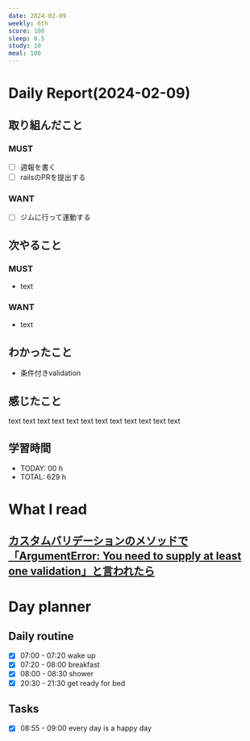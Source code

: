 ```yaml
---
date: 2024-02-09
weekly: 6th
score: 100
sleep: 8.5
study: 10
meal: 100
---
```

# Daily Report(2024-02-09)
## 取り組んだこと
### MUST
- [ ] 週報を書く
- [ ] railsのPRを提出する
### WANT
- [ ] ジムに行って運動する
## 次やること
### MUST
- text
### WANT
- text
## わかったこと
- 条件付きvalidation
## 感じたこと
text text text text text text text text text text text text
## 学習時間
- TODAY: 00 h
- TOTAL: 629 h
# What I read
## [カスタムバリデーションのメソッドで「ArgumentError: You need to supply at least one validation」と言われたら](https://qiita.com/san_you/items/9a11422574c604b0e9b5)


# Day planner
## Daily routine
- [x] 07:00 - 07:20 wake up
- [x] 07:20 - 08:00 breakfast
- [x] 08:00 - 08:30 shower
- [x] 20:30 - 21:30 get ready for bed
## Tasks
- [x] 08:55 - 09:00 every day is a happy day